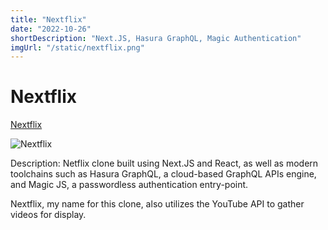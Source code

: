 ```yaml
---
title: "Nextflix"
date: "2022-10-26"
shortDescription: "Next.JS, Hasura GraphQL, Magic Authentication"
imgUrl: "/static/nextflix.png"
---
```


# Nextflix

[Nextflix](https://nextflix-p271-ni0f9pqls-omallek07.vercel.app)

![Nextflix](/static/nextflix.png)

Description: Netflix clone built using Next.JS and React, as well as modern toolchains such as Hasura GraphQL, a cloud-based GraphQL APIs engine, and Magic JS, a passwordless authentication entry-point.

Nextflix, my name for this clone, also utilizes the YouTube API to gather videos for display.
